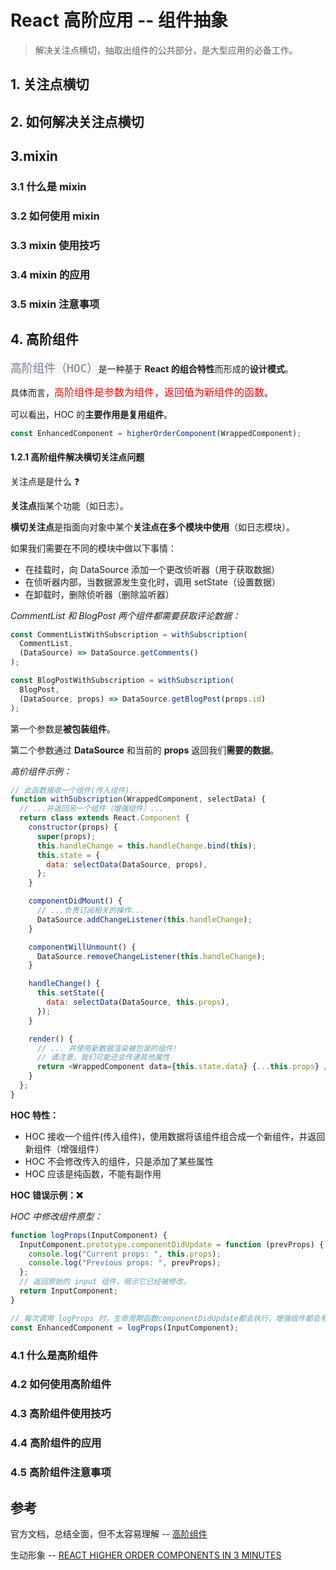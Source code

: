 # React 高阶应用 -- 组件抽象

> 解决关注点横切，抽取出组件的公共部分，是大型应用的必备工作。

## 1. 关注点横切



## 2. 如何解决关注点横切



## 3.mixin

### 3.1 什么是 mixin

### 3.2 如何使用 mixin

### 3.3 mixin 使用技巧

### 3.4 mixin 的应用

### 3.5 mixin 注意事项

## 4. 高阶组件

<code style="color: #708090; background-color: #F5F5F5; font-size: 18px">高阶组件（HOC）</code>是一种基于 **React 的组合特性**而形成的**设计模式**。

具体而言，<span style="color: #ff0000; font-size: 16px;">高阶组件是参数为组件，返回值为新组件的函数</span>。

可以看出，HOC 的**主要作用是复用组件**。

```js
const EnhancedComponent = higherOrderComponent(WrappedComponent);
```

#### 1.2.1 高阶组件解决横切关注点问题

关注点是是什么 ❓

**关注点**指某个功能（如日志）。

**横切关注点**是指面向对象中某个**关注点在多个模块中使用**（如日志模块）。

如果我们需要在不同的模块中做以下事情：

- 在挂载时，向 DataSource 添加一个更改侦听器（用于获取数据）
- 在侦听器内部，当数据源发生变化时，调用 setState（设置数据）
- 在卸载时，删除侦听器（删除监听器）

_CommentList 和 BlogPost 两个组件都需要获取评论数据：_

```js
const CommentListWithSubscription = withSubscription(
  CommentList,
  (DataSource) => DataSource.getComments()
);

const BlogPostWithSubscription = withSubscription(
  BlogPost,
  (DataSource, props) => DataSource.getBlogPost(props.id)
);
```

第一个参数是**被包装组件**。

第二个参数通过 **DataSource** 和当前的 **props** 返回我们**需要的数据**。

_高价组件示例：_

```js
// 此函数接收一个组件(传入组件)...
function withSubscription(WrappedComponent, selectData) {
  // ...并返回另一个组件（增强组件）...
  return class extends React.Component {
    constructor(props) {
      super(props);
      this.handleChange = this.handleChange.bind(this);
      this.state = {
        data: selectData(DataSource, props),
      };
    }

    componentDidMount() {
      // ...负责订阅相关的操作...
      DataSource.addChangeListener(this.handleChange);
    }

    componentWillUnmount() {
      DataSource.removeChangeListener(this.handleChange);
    }

    handleChange() {
      this.setState({
        data: selectData(DataSource, this.props),
      });
    }

    render() {
      // ... 并使用新数据渲染被包装的组件!
      // 请注意，我们可能还会传递其他属性
      return <WrappedComponent data={this.state.data} {...this.props} />;
    }
  };
}
```

**HOC 特性：**

- HOC 接收一个组件(传入组件)，使用数据将该组件组合成一个新组件，并返回新组件（增强组件）
- HOC 不会修改传入的组件，只是添加了某些属性
- HOC 应该是纯函数，不能有副作用

**HOC 错误示例：❌**

_HOC 中修改组件原型：_

```js
function logProps(InputComponent) {
  InputComponent.prototype.componentDidUpdate = function (prevProps) {
    console.log("Current props: ", this.props);
    console.log("Previous props: ", prevProps);
  };
  // 返回原始的 input 组件，暗示它已经被修改。
  return InputComponent;
}

// 每次调用 logProps 时，生命周期函数componentDidUpdate都会执行，增强组件都会有 log 输出。
const EnhancedComponent = logProps(InputComponent);
```

### 4.1 什么是高阶组件

### 4.2 如何使用高阶组件

### 4.3 高阶组件使用技巧

### 4.4 高阶组件的应用

### 4.5 高阶组件注意事项

## 参考

官方文档，总结全面，但不太容易理解 -- [高阶组件](https://zh-hans.reactjs.org/docs/higher-order-components.html)

生动形象 -- [REACT HIGHER ORDER COMPONENTS IN 3 MINUTES](https://jhey.dev/writing/react-higher-order-components-in-3-minutes/)
